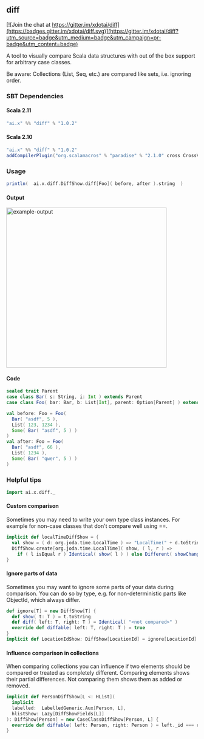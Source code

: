 ## diff

[![Join the chat at https://gitter.im/xdotai/diff](https://badges.gitter.im/xdotai/diff.svg)](https://gitter.im/xdotai/diff?utm_source=badge&utm_medium=badge&utm_campaign=pr-badge&utm_content=badge)

A tool to visually compare Scala data structures with out of the box support for arbitrary case classes.

Be aware: Collections (List, Seq, etc.) are compared like sets, i.e. ignoring order.

### SBT Dependencies

#### Scala 2.11

```scala
"ai.x" %% "diff" % "1.0.2"
```

#### Scala 2.10

```scala
"ai.x" %% "diff" % "1.0.2"
addCompilerPlugin("org.scalamacros" % "paradise" % "2.1.0" cross CrossVersion.full)
```

### Usage

```scala
println(  ai.x.diff.DiffShow.diff[Foo]( before, after ).string  )
```

#### Output

<img width="422" alt="example-output" src="https://cloud.githubusercontent.com/assets/274947/15580477/e46957e6-2336-11e6-919c-3eaf00f60cff.png">

#### Code

```scala
sealed trait Parent
case class Bar( s: String, i: Int ) extends Parent
case class Foo( bar: Bar, b: List[Int], parent: Option[Parent] ) extends Parent

val before: Foo = Foo(
  Bar( "asdf", 5 ),
  List( 123, 1234 ),
  Some( Bar( "asdf", 5 ) )
)
val after: Foo = Foo(
  Bar( "asdf", 66 ),
  List( 1234 ),
  Some( Bar( "qwer", 5 ) )
)
```

### Helpful tips

```scala
import ai.x.diff._
```

#### Custom comparison

Sometimes you may need to write your own type class instances. For example for non-case classes that don't compare well using ==.

```scala
implicit def localTimeDiffShow = {
  val show = ( d: org.joda.time.LocalTime ) => "LocalTime(" + d.toString + ")"
  DiffShow.create[org.joda.time.LocalTime]( show, ( l, r ) =>
    if ( l isEqual r ) Identical( show( l ) ) else Different( showChange( show( l ), show( r ) ) ) )
}
```

#### Ignore parts of data

Sometimes you may want to ignore some parts of your data during comparison.
You can do so by type, e.g. for non-deterministic parts like ObjectId, which always differ.

```scala
def ignore[T] = new DiffShow[T] {
  def show( t: T ) = t.toString
  def diff( left: T, right: T ) = Identical( "<not compared>" )
  override def diffable( left: T, right: T ) = true
}
implicit def LocationIdShow: DiffShow[LocationId] = ignore[LocationId]
```

#### Influence comparison in collections

When comparing collections you can influence if two elements should be compared or treated as completely different.
Comparing elements shows their partial differences. Not comparing them shows them as added or removed.

```scala
implicit def PersonDiffShow[L <: HList](
  implicit
  labelled:  LabelledGeneric.Aux[Person, L],
  hlistShow: Lazy[DiffShowFields[L]]
): DiffShow[Person] = new CaseClassDiffShow[Person, L] {
  override def diffable( left: Person, right: Person ) = left._id === right._id
}
```
